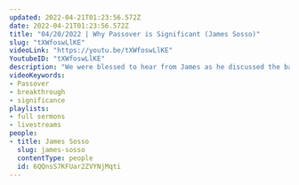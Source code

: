 ```yaml
---
updated: 2022-04-21T01:23:56.572Z
date: 2022-04-21T01:23:56.572Z
title: "04/20/2022 | Why Passover is Significant (James Sosso)"
slug: "tXWfoswLlKE"
videoLink: "https://youtu.be/tXWfoswLlKE"
YoutubeID: "tXWfoswLlKE"
description: "We were blessed to hear from James as he discussed the backstory of the Passover and the significance of different parts of the ceremony. From the 4 cups to the 3 breads, each step has specifics that are crucial even to this day. The Passover is significant to the breakthrough that we will experience in our lives. We encourage you to celebrate Passover in this season to see the breakthrough come forth! This sermon was delivered at Freedom Fellowship Church International in San Antonio, TX.  "
videoKeywords:
- Passover
- breakthrough
- significance
playlists:
- full sermons
- livestreams
people:
- title: James Sosso
  slug: james-sosso
  contentType: people
  id: 6QQnsS7KFUar2ZVYNjMqti
---
```

